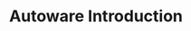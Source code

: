 ---
categories:
- bkk19
description: Autoware.AI was originally started in 2015 by Shinpei Kato at Nagoya
  University, and quickly grew into the worlds first "All-in-One" open-source software
  stack for autonomous driving. Built on ROS 1, Autoware provides modules for Localization,
  Detection, Prediction and Planning, as well as Control.<br /> <br /> Autoware.AI
  is a part of the newly introduced Autoware Foundation, which is a non-profit organisation
  created to develop a synergy between corporate development and academic research
  in order to provide access to autonomous driving technology for everyone.<br />
  <br /> This talk will provide an introduction to the Autoware.AI software stack,
  as well as an in depth look into its modules.<br />
image:
  featured: 'true'
  path: /assets/images/featured-images/bkk19/BKK19-103.png
session_attendee_num: '30'
session_id: BKK19-103
session_room: Session Room 3 (Lotus 10)
session_slot:
  end_time: '2019-04-01 14:25:00'
  start_time: '2019-04-01 14:00:00'
session_speakers:
- speaker_bio: 'Autonomous systems engineer with experience working in different domains:
    air, underwater and ground based platforms. Past experience involves working at
    Ixion Industry &amp; Aerospace, a highly innovative SME in Spain, Airbus Defence
    and Space, in Stevenage, and most recently at Transport Systems Catapult, based
    in Milton Keynes.'
  speaker_company: Linaro
  speaker_image: /assets/images/speakers/bkk19/servando-german-serrano.jpg
  speaker_location: ''
  speaker_name: Servando German Serrano
  speaker_position: Software Engineer
  speaker_username: servando.german.serrano
- speaker_bio: 96Boards Software Engineer for Linaro. Recent Graduate of Kings College
    London, with a passion for machine learning and autonomous vehicles.
  speaker_company: Linaro
  speaker_image: /assets/images/speakers/bkk19/theodore-grey.jpg
  speaker_location: ''
  speaker_name: Theodore Grey
  speaker_position: Software Engineer
  speaker_username: theodore.grey
session_track: Automotive
tag: session
tags:
- 96Boards
- Automotive
title: Autoware Introduction
---